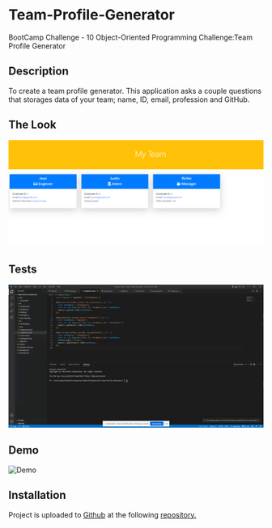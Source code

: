 # Team-Profile-Generator

BootCamp Challenge - 10 Object-Oriented Programming Challenge:Team Profile Generator

## Description

To create a team profile generator. This application asks a couple questions that storages data of your team; name, ID, email, profession and GitHub.

## The Look

![look](/assets/html.png)

## Tests

![tests](/assets/tests.gif)

## Demo

![Demo](/assets/demo.gif)

## Installation

Project is uploaded to [Github](https://github.com/) at the following [repository.](https://github.com/mysteriousdj/Team-Profile-Generator)
